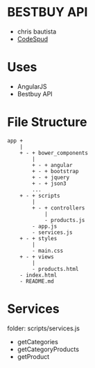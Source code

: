 # BESTBUY API
- chris bautista
- [CodeSpud](www.codespud.ca)

Uses
====
- AngularJS
- Bestbuy API

File Structure
==============

```
app +
	|
	+ - + bower_components
		|
		+ - + angular
		+ - + bootstrap
		+ - + jquery
		+ - + json3
		...
	+ - + scripts
		|
		+ - + controllers
			|
			- products.js
		- app.js
		- services.js
	+ - + styles
		|
		- main.css
	+ - + views
		|
		- products.html
	- index.html
	- README.md
```

Services
=========
folder: scripts/services.js

* getCategories
* getCategoryProducts
* getProduct







